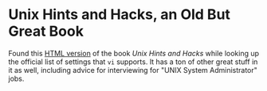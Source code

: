 # Unix Hints and Hacks, an Old But Great Book

Found this [HTML version] of the book *Unix Hints and Hacks* while
looking up the official list of settings that `vi` supports. It has a
ton of other great stuff in it as well, including advice for
interviewing for "UNIX System Administrator" jobs.

[HTML version]: <http://users.softlab.ntua.gr/~sivann/books/Unix%20Hints%20+%20Hacks/here/index.htm>

